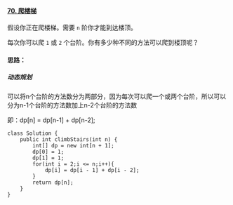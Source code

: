 #### [70. 爬楼梯](https://leetcode.cn/problems/climbing-stairs/)

假设你正在爬楼梯。需要 `n` 阶你才能到达楼顶。

每次你可以爬 `1` 或 `2` 个台阶。你有多少种不同的方法可以爬到楼顶呢？

#### 思路：

##### 动态规划

可以将n个台阶的方法数分为两部分，因为每次可以爬一个或两个台阶，所以可以分为n-1个台阶的方法数加上n-2个台阶的方法数

即：dp[n] = dp[n-1] + dp[n-2];

```
class Solution {
    public int climbStairs(int n) {
        int[] dp = new int[n + 1];
        dp[0] = 1;
        dp[1] = 1;
        for(int i = 2;i <= n;i++){
            dp[i] = dp[i - 1] + dp[i - 2];
        }
        return dp[n];
    }
}
```

